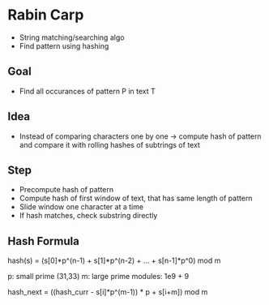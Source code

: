 # Rabin Carp
- String matching/searching algo
- Find pattern using hashing

## Goal
- Find all occurances of pattern P in text T

## Idea
- Instead of comparing characters one by one -> compute hash of pattern and compare it with rolling hashes of subtrings of text

## Step
- Precompute hash of pattern
- Compute hash of first window of text, that has same length of pattern
- Slide window one character at a time
- If hash matches, check substring directly

## Hash Formula
hash(s) = (s[0]*p^(n-1) + s[1]*p^(n-2) + ... + s[n-1]*p^0) mod m

p: small prime (31,33)
m: large prime modules: 1e9 + 9

hash_next = ((hash_curr - s[i]*p^(m-1)) * p + s[i+m]) mod m
